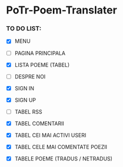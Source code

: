 # PoTr-Poem-Translater

  ### TO DO LIST:
  - [x] MENU
  - [ ] PAGINA PRINCIPALA
  - [x] LISTA POEME (TABEL)
  - [ ] DESPRE NOI
  - [x] SIGN IN
  - [x] SIGN UP
  - [ ] TABEL RSS
  - [x] TABEL COMENTARII
  - [x] TABEL CEI MAI ACTIVI USERI
  - [x] TABEL CELE MAI COMENTATE POEZII
  - [x] TABELE POEME (TRADUS / NETRADUS)
 
  
  
